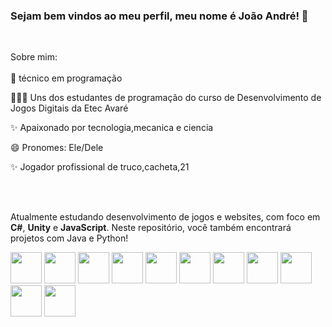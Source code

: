 <h3> Sejam bem vindos ao meu perfil, meu nome é João André! 👋 </h3>

<br>

Sobre mim: 
<br>
<br>
🔭 técnico em programação

👨🏻‍💻 Uns dos estudantes de programação do curso de Desenvolvimento de Jogos Digitais da Etec Avaré

✨ Apaixonado por tecnologia,mecanica e ciencia

😄 Pronomes: Ele/Dele

✨ Jogador profissional de truco,cacheta,21

<br>
<br>

Atualmente estudando desenvolvimento de jogos e websites, com foco em **C#**, **Unity** e **JavaScript**. Neste repositório, você também encontrará projetos com Java e Python!

<div style='display:inline'>

<img width='50' height='50' src="https://cdn.jsdelivr.net/gh/devicons/devicon@latest/icons/csharp/csharp-original.svg" />

<img width='50' height='50' src="https://cdn.jsdelivr.net/gh/devicons/devicon@latest/icons/unity/unity-original.svg" />

<img width='50' height='50' src="https://cdn.jsdelivr.net/gh/devicons/devicon@latest/icons/javascript/javascript-original.svg" />

 <img width='50' height='50' src="https://cdn.jsdelivr.net/gh/devicons/devicon@latest/icons/blender/blender-original-wordmark.svg" />

 <img width='50' height='50' src="https://cdn.jsdelivr.net/gh/devicons/devicon@latest/icons/canva/canva-original.svg" />

  <img width='50' height='50' src="https://cdn.jsdelivr.net/gh/devicons/devicon@latest/icons/css3/css3-original.svg" />

  <img  width='50' height='50' src="https://cdn.jsdelivr.net/gh/devicons/devicon@latest/icons/github/github-original.svg" />

  <img  width='50' height='50' src="https://cdn.jsdelivr.net/gh/devicons/devicon@latest/icons/html5/html5-original.svg" />

<img  width='50' height='50' src="https://cdn.jsdelivr.net/gh/devicons/devicon@latest/icons/unrealengine/unrealengine-original.svg" />

  <img width='50' height='50' src="https://cdn.jsdelivr.net/gh/devicons/devicon@latest/icons/vercel/vercel-original.svg" />

  <img width='50' height='50' src="https://cdn.jsdelivr.net/gh/devicons/devicon@latest/icons/vscode/vscode-original.svg" />













  
          
          
          

  
          
          

  
          
 
          
          















 
          
  
    

